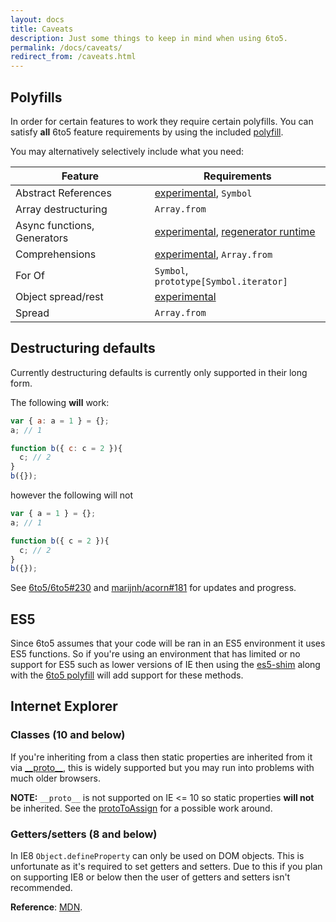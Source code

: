 ```yaml
---
layout: docs
title: Caveats
description: Just some things to keep in mind when using 6to5.
permalink: /docs/caveats/
redirect_from: /caveats.html
---
```


## Polyfills

In order for certain features to work they require certain polyfills. You can
satisfy **all** 6to5 feature requirements by using the included
[polyfill](/docs/usage/polyfill).

You may alternatively selectively include what you need:

| Feature                     | Requirements                                                                                                                    |
| --------------------------- | ------------------------------------------------------------------------------------------------------------------------------- |
| Abstract References         | [experimental](/docs/usage/experimental), `Symbol`                                                                              |
| Array destructuring         | `Array.from`                                                                                                                    |
| Async functions, Generators | [experimental](/docs/usage/experimental), [regenerator runtime](https://github.com/facebook/regenerator/blob/master/runtime.js) |
| Comprehensions              | [experimental](/docs/usage/experimental), `Array.from`                                                                          |
| For Of                      | `Symbol`, `prototype[Symbol.iterator]`                                                                                          |
| Object spread/rest          | [experimental](/docs/usage/experimental)                                                                                        |
| Spread                      | `Array.from`                                                                                                                    |

## Destructuring defaults

Currently destructuring defaults is currently only supported in their long form.

The following **will** work:

```javascript
var { a: a = 1 } = {};
a; // 1

function b({ c: c = 2 }){
  c; // 2
}
b({});
```

however the following will not

```javascript
var { a = 1 } = {};
a; // 1

function b({ c = 2 }){
  c; // 2
}
b({});
```

See [6to5/6to5#230](https://github.com/6to5/6to5/issues/230) and
[marijnh/acorn#181](https://github.com/marijnh/acorn/issues/181) for updates and
progress.

## ES5

Since 6to5 assumes that your code will be ran in an ES5 environment it uses ES5
functions. So if you're using an environment that has limited or no support for
ES5 such as lower versions of IE then using the
[es5-shim](https://github.com/es-shims/es5-shim) along with the
[6to5 polyfill](/docs/usage/polyfill) will add support for these methods.

## Internet Explorer

### Classes (10 and below)

If you're inheriting from a class then static properties are inherited from it
via [\_\_proto\_\_](https://developer.mozilla.org/en-US/docs/Web/JavaScript/Reference/Global_Objects/Object/proto),
this is widely supported but you may run into problems with much older browsers.

**NOTE:** `__proto__` is not supported on IE <= 10 so static properties
**will not** be inherited. See the
[protoToAssign](/docs/usage/transformers#proto-to-assign) for a possible work around.

### Getters/setters (8 and below)

In IE8 `Object.defineProperty` can only be used on DOM objects. This is
unfortunate as it's required to set getters and setters. Due to this if
you plan on supporting IE8 or below then the user of getters and setters
isn't recommended.

**Reference**: [MDN](https://developer.mozilla.org/en/docs/Web/JavaScript/Reference/Global_Objects/Object/defineProperty#Internet_Explorer_8_specific_notes).
